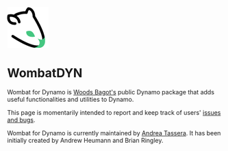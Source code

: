 ![Wombat Logo](WombatIcon.png)

# WombatDYN
Wombat for Dynamo is [Woods Bagot's](https://www.woodsbagot.com/) public Dynamo package that adds useful functionalities and utilities to Dynamo.

This page is momentarily intended to report and keep track of users' [issues and bugs](https://github.com/woodsbagot/WombatDYN/issues).

Wombat for Dynamo is currently maintained by [Andrea Tassera](https://github.com/Dre-Tas).
It has been initially created by Andrew Heumann and Brian Ringley.
